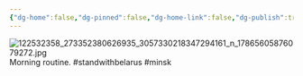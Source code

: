 ```yaml
---
{"dg-home":false,"dg-pinned":false,"dg-home-link":false,"dg-publish":true,"tags":["dgblip"],"disabled rules":["yaml-title","yaml-title-alias","file-name-heading"],"title":"philipp on instagram @ 2020-10-26","created-date":"2020-10-26T07:37:00","updated-date":"2025-05-02T17:43:07","dg-path":"blips/17865605876079272.md","permalink":"/blips/17865605876079272/","dgPassFrontmatter":true}
---
```



![122532358_273352380626935_3057330218347294161_n_17865605876079272.jpg](/img/user/attachments/122532358_273352380626935_3057330218347294161_n_17865605876079272.jpg)
Morning routine. #standwithbelarus #minsk



